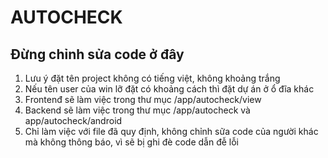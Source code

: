 # AUTOCHECK
## Đừng chỉnh sửa code ở đây
1. Lưu ý đặt tên project không có tiếng việt, không khoảng trắng
2. Nếu tên user của win lỡ đặt có khoảng cách thì đặt dự án ở ổ đĩa khác
3. Frontenđ sẽ làm việc trong thư mục /app/autocheck/view
4. Backend sẽ làm việc trong thư mục /app/autocheck và app/autocheck/android
5. Chỉ làm việc với file đã quy định, không chỉnh sữa code của người khác mà không thông báo, vì sẽ bị ghi đè code dẫn đễ lỗi
